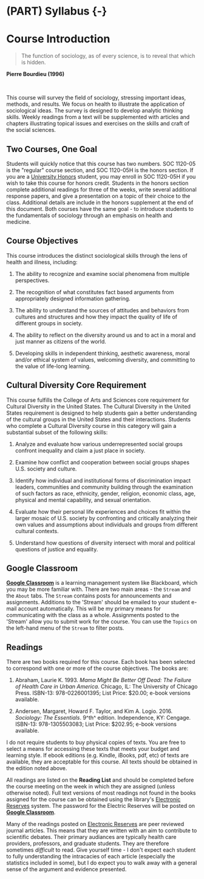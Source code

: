 # (PART) Syllabus {-}

# Course Introduction

> The function of sociology, as of every science, is to reveal that which is hidden.

**Pierre Bourdieu (1996)**

</br>

This course will survey the field of sociology, stressing important ideas, methods, and results. We focus on health to illustrate the application of sociological ideas. The survey is designed to develop analytic thinking skills. Weekly readings from a text will be supplemented with articles and chapters illustrating topical issues and exercises on the skills and craft of the social sciences.

## Two Courses, One Goal

Students will quickly notice that this course has two numbers. SOC 1120-05 is the "regular" course section, and SOC 1120-05H is the honors section. If you are a [University Honors](https://www.slu.edu/honors/index.php) student, you may enroll in SOC 1120-05H if you wish to take this course for honors credit. Students in the honors section complete additional readings for three of the weeks, write several additional response papers, and give a presentation on a topic of their choice to the class. Additional details are include in the honors supplement at the end of this document. Both courses have the same goal - to introduce students to the fundamentals of sociology through an emphasis on health and medicine.

## Course Objectives

This course introduces the distinct sociological skills through the lens of health and illness, including:

1.  The ability to recognize and examine social phenomena from multiple perspectives.

2.  The recognition of what constitutes fact based arguments from appropriately designed information gathering.

3.  The ability to understand the sources of attitudes and behaviors from cultures and structures and how they impact the quality of life of different groups in society.

4.  The ability to reflect on the diversity around us and to act in a moral and just manner as citizens of the world.

5.  Developing skills in independent thinking, aesthetic awareness, moral and/or ethical system of values, welcoming diversity, and committing to the value of life-long learning.

## Cultural Diversity Core Requirement

This course fulfills the College of Arts and Sciences core requirement for Cultural Diversity in the United States. The Cultural Diversity in the United States requirement is designed to help students gain a better understanding of the cultural groups in the United States and their interactions. Students who complete a Cultural Diversity course in this category will gain a substantial subset of the following skills:

1.  Analyze and evaluate how various underrepresented social groups confront inequality and claim a just place in society.

2.  Examine how conflict and cooperation between social groups shapes U.S. society and culture.

3.  Identify how individual and institutional forms of discrimination impact leaders, communities and community building through the examination of such factors as race, ethnicity, gender, religion, economic class, age, physical and mental capability, and sexual orientation.

4.  Evaluate how their personal life experiences and choices fit within the larger mosaic of U.S. society by confronting and critically analyzing their own values and assumptions about individuals and groups from different cultural contexts.

5.  Understand how questions of diversity intersect with moral and political questions of justice and equality.

## Google Classroom

**[Google Classroom](https://classroom.google.com)** is a learning management system like Blackboard, which you may be more familiar with. There are two main areas - the `Stream` and the `About` tabs. The `Stream` contains posts for announcements and assignments. Additions to the 'Stream' should be emailed to your student e-mail account automatically. This will be my primary means for communicating with the class as a whole. Assignments posted to the 'Stream' allow you to submit work for the course. You can use the `Topics` on the left-hand menu of the `Stream` to filter posts.

## Readings

There are two books required for this course. Each book has been selected to correspond with one or more of the course objectives. The books are:

1.  Abraham, Laurie K. 1993. *Mama Might Be Better Off Dead: The Failure of Health Care in Urban America*. Chicago, IL: The University of Chicago Press. ISBN-13: 978-0226001395; List Price: $20.00; e-book versions available.

2.  Andersen, Margaret, Howard F. Taylor, and Kim A. Logio. 2016. *Sociology: The Essentials*. 9^th^ edition. Independence, KY: Cengage. ISBN-13: 978-1305503083; List Price: $202.95; e-book versions available.

I do not require students to buy physical copies of texts. You are free to select a means for accessing these texts that meets your budget and learning style. If ebook editions (e.g. Kindle, iBooks, pdf, etc) of texts are available, they are acceptable for this course. All texts should be obtained in the edition noted above.

All readings are listed on the **Reading List** and should be completed before the course meeting on the week in which they are assigned (unless otherwise noted). Full text versions of most readings not found in the books assigned for the course can be obtained using the library's [Electronic Reserves](http://eres.slu.edu/eres/coursepass.aspx?cid=4443) system. The password for the Electric Reserves will be posted on **[Google Classroom](https://classroom.google.com)**.

Many of the readings posted on [Electronic Reserves](http://eres.slu.edu/eres/coursepass.aspx?cid=4443) are peer reviewed journal articles. This means that they are written with an aim to contribute to scientific debates. Their primary audiances are typically health care providers, professors, and graduate students. They are therefore sometimes *difficult* to read. Give yourself time - I don't expect each student to fully understanding the intracacies of each article (especially the statistics included in some), but I do expect you to walk away with a general sense of the argument and evidence presented.

